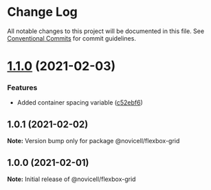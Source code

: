 # Change Log

All notable changes to this project will be documented in this file.
See [Conventional Commits](https://conventionalcommits.org) for commit guidelines.

# [1.1.0](https://github.com/Novicell/frontend-packages/compare/@novicell/flexbox-grid@1.0.1...@novicell/flexbox-grid@1.1.0) (2021-02-03)


### Features

* Added container spacing variable ([c52ebf6](https://github.com/Novicell/frontend-packages/commit/c52ebf651062d1444e311b432ae06a066324b15d))





## 1.0.1 (2021-02-02)

**Note:** Version bump only for package @novicell/flexbox-grid





## 1.0.0 (2021-02-01)

**Note:** Initial release of @novicell/flexbox-grid
